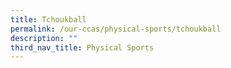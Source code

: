 ```yaml
---
title: Tchoukball
permalink: /our-ccas/physical-sports/tchoukball
description: ""
third_nav_title: Physical Sports
---
```

